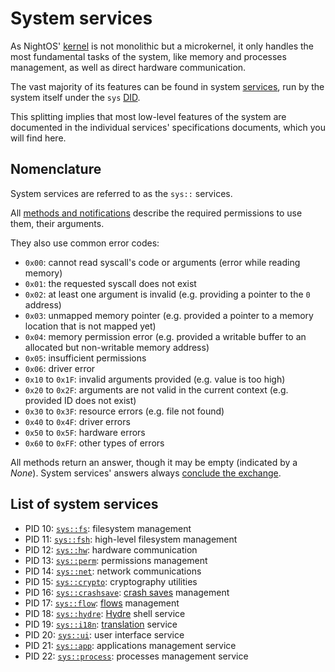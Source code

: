 # System services

As NightOS' [kernel](../../kernel/README.md) is not monolithic but a microkernel, it only handles the most fundamental tasks of the system, like memory and processes management, as well as direct hardware communication.

The vast majority of its features can be found in system [services](../../services.md), run by the system itself under the `sys` [DID](../../applications-libraries.md#application-identifier).

This splitting implies that most low-level features of the system are documented in the individual services' specifications documents, which you will find here.

## Nomenclature

System services are referred to as the `sys::` services.

All [methods and notifications](../../kernel/ipc.md#methods-and-notifications) describe the required permissions to use them, their arguments.

They also use common error codes:

- `0x00`: cannot read syscall's code or arguments (error while reading memory)
- `0x01`: the requested syscall does not exist
- `0x02`: at least one argument is invalid (e.g. providing a pointer to the `0` address)
- `0x03`: unmapped memory pointer (e.g. provided a pointer to a memory location that is not mapped yet)
- `0x04`: memory permission error (e.g. provided a writable buffer to an allocated but non-writable memory address)
- `0x05`: insufficient permissions
- `0x06`: driver error
- `0x10` to `0x1F`: invalid arguments provided (e.g. value is too high)
- `0x20` to `0x2F`: arguments are not valid in the current context (e.g. provided ID does not exist)
- `0x30` to `0x3F`: resource errors (e.g. file not found)
- `0x40` to `0x4F`: driver errors
- `0x50` to `0x5F`: hardware errors
- `0x60` to `0xFF`: other types of errors

All methods return an answer, though it may be empty (indicated by a _None_). System services' answers always [conclude the exchange](../../kernel/ipc.md#concluding-exchanges).

## List of system services

- PID 10: [`sys::fs`](fs.md): filesystem management
- PID 11: [`sys::fsh`](fsh.md): high-level filesystem management
- PID 12: [`sys::hw`](hw.md): hardware communication
- PID 13: [`sys::perm`](perm.md): permissions management
- PID 14: [`sys::net`](net.md): network communications
- PID 15: [`sys::crypto`](crypto.md): cryptography utilities
- PID 16: [`sys::crashsave`](crashsave.md): [crash saves](../../../features/crash-saves.md) management
- PID 17: [`sys::flow`](flow.md): [flows](../../../specs/filesystem.md#flows) management
- PID 18: [`sys::hydre`](hydre.md): [Hydre](../../shell.md) shell service
- PID 19: [`sys::i18n`](i18n.md): [translation](../../translations.md) service
- PID 20: [`sys::ui`](ui.md): user interface service
- PID 21: [`sys::app`](app.md): applications management service
- PID 22: [`sys::process`](process.md): processes management service
